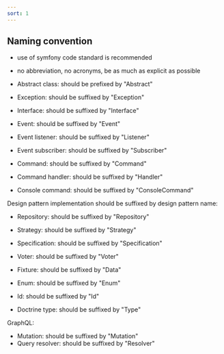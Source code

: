 ```yaml
---
sort: 1
---
```


## Naming convention

- use of symfony code standard is recommended
- no abbreviation, no acronyms, be as much as explicit as possible

- Abstract class: should be prefixed by "Abstract"
- Exception: should be suffixed by "Exception"
- Interface: should be suffixed by "Interface"

- Event: should be suffixed by "Event"
- Event listener: should be suffixed by "Listener"
- Event subscriber: should be suffixed by "Subscriber"
- Command: should be suffixed by "Command"
- Command handler: should be suffixed by "Handler"
- Console command: should be suffixed by "ConsoleCommand"

Design pattern implementation should be suffixed by design pattern name:
- Repository: should be suffixed by "Repository"
- Strategy: should be suffixed by "Strategy"
- Specification: should be suffixed by "Specification"
- Voter: should be suffixed by "Voter"

- Fixture: should be suffixed by "Data"
- Enum: should be suffixed by "Enum"
- Id: should be suffixed by "Id"
- Doctrine type: should be suffixed by "Type"

GraphQL:
- Mutation: should be suffixed by "Mutation"
- Query resolver: should be suffixed by "Resolver"
